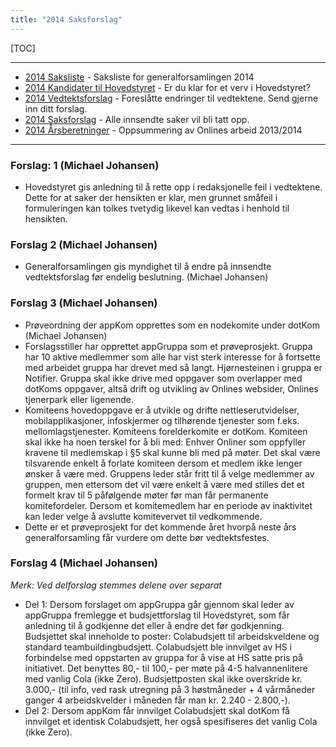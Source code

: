 ```yaml
---
title: "2014 Saksforslag"
---
```


[TOC]

---
* [2014 Saksliste](/generalforsamlingen/2014/saksliste) - Saksliste for generalforsamlingen 2014
* [2014 Kandidater til Hovedstyret](/generalforsamlingen/2014/valg) - Er du klar for et verv i Hovedstyret?
* [2014 Vedtektsforslag](/generalforsamlingen/2014/vedtekstforslag) - Foreslåtte endringer til vedtektene. Send gjerne inn ditt forslag.
* [2014 Saksforslag](/generalforsamlingen/2014/saksforslag) - Alle innsendte saker vil bli tatt opp.
* [2014 Årsberetninger](/generalforsamlingen/2014/aarsberetninger) - Oppsummering av Onlines arbeid 2013/2014

---

### Forslag: 1 (Michael Johansen)

* Hovedstyret gis anledning til å rette opp i redaksjonelle feil i vedtektene. Dette for at saker der hensikten er klar, men grunnet småfeil i formuleringen kan tolkes tvetydig likevel kan vedtas i henhold til hensikten.

### Forslag 2 (Michael Johansen)

* Generalforsamlingen gis myndighet til å endre på innsendte vedtektsforslag før endelig beslutning. (Michael Johansen)

### Forslag 3 (Michael Johansen)

* Prøveordning der appKom opprettes som en nodekomite under dotKom (Michael Johansen)
* Forslagsstiller har opprettet appGruppa som et prøveprosjekt. Gruppa har 10 aktive medlemmer som alle har vist sterk interesse for å fortsette med arbeidet gruppa har drevet med så langt. Hjørnesteinen i gruppa er Notifier. Gruppa skal ikke drive med oppgaver som overlapper med dotKoms oppgaver, altså drift og utvikling av Onlines websider, Onlines tjenerpark eller ligenende.
* Komiteens hovedoppgave er å utvikle og drifte nettleserutvidelser, mobilapplikasjoner, infoskjermer og tilhørende tjenester som f.eks. mellomlagstjenester. Komiteens forelderkomite er dotKom. Komiteen skal ikke ha noen terskel for å bli med: Enhver Onliner som oppfyller kravene til medlemskap i §5 skal kunne bli med på møter. Det skal være tilsvarende enkelt å forlate komiteen dersom et medlem ikke lenger ønsker å være med. Gruppens leder står fritt til å velge medlemmer av gruppen, men ettersom det vil være enkelt å være med stilles det et formelt krav til 5 påfølgende møter før man får permanente komitefordeler. Dersom et komitemedlem har en periode av inaktivitet kan leder velge å avslutte komitevervet til vedkommende.
* Dette er et prøveprosjekt for det kommende året hvorpå neste års generalforsamling får vurdere om dette bør vedtektsfestes.

### Forslag 4 (Michael Johansen)

_Merk: Ved delforslag stemmes delene over separat_

* Del 1: Dersom forslaget om appGruppa går gjennom skal leder av appGruppa fremlegge et budsjettforslag til Hovedstyret, som får anledning til å godkjenne det eller å endre det før godkjenning. Budsjettet skal inneholde to poster: Colabudsjett til arbeidskveldene og standard teambuildingbudsjett. Colabudsjett ble innvilget av HS i forbindelse med oppstarten av gruppa for å vise at HS satte pris på initiativet. Det benyttes 80,- til 100,- per møte på 4-5 halvannenlitere med vanlig Cola (ikke Zero). Budsjettposten skal ikke overskride kr. 3.000,- (til info, ved rask utregning på 3 høstmåneder + 4 vårmåneder ganger 4 arbeidskvelder i måneden får man kr. 2.240 - 2.800,-).
* Del 2: Dersom appKom får innvilget Colabudsjett skal dotKom få innvilget et identisk Colabudsjett, her også spesifiseres det vanlig Cola (ikke Zero).